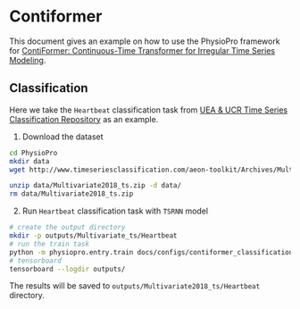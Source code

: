 # Contiformer

This document gives an example on how to use the PhysioPro framework for [ContiFormer: Continuous-Time Transformer for Irregular Time Series Modeling](https://seqml.github.io/contiformer/).

## Classification

Here we take the `Heartbeat` classification task from [UEA & UCR Time Series Classification Repository](http://timeseriesclassification.com/dataset.php) as an example.

1. Download the dataset
```bash
cd PhysioPro
mkdir data
wget http://www.timeseriesclassification.com/aeon-toolkit/Archives/Multivariate2018_ts.zip -P data

unzip data/Multivariate2018_ts.zip -d data/
rm data/Multivariate2018_ts.zip
```

2. Run `Heartbeat` classification task with `TSRNN` model
```bash
# create the output directory
mkdir -p outputs/Multivariate_ts/Heartbeat
# run the train task
python -m physiopro.entry.train docs/configs/contiformer_classification.yml
# tensorboard
tensorboard --logdir outputs/
```

The results will be saved to `outputs/Multivariate2018_ts/Heartbeat` directory.